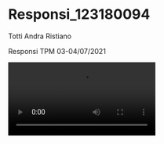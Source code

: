 # Responsi_123180094
Totti Andra Ristiano

Responsi TPM 03-04/07/2021

![Demo Program](https://github.com/andrarstn/Responsi_123180094/blob/master/Demo%20Program.mp4)
